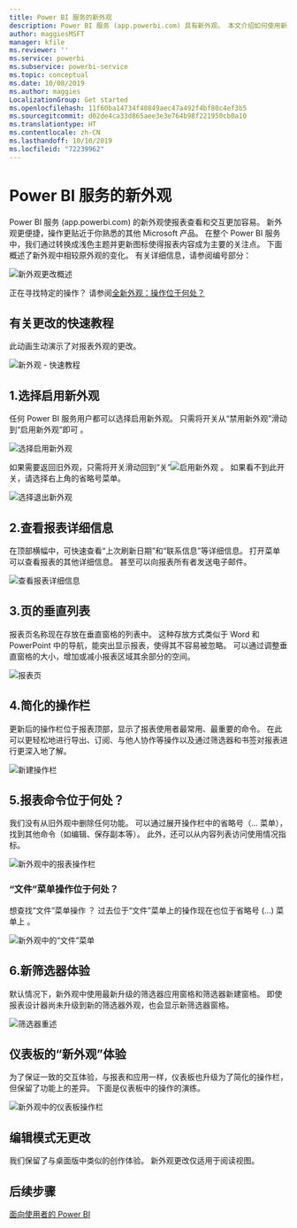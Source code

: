 ```yaml
---
title: Power BI 服务的新外观
description: Power BI 服务 (app.powerbi.com) 具有新外观。 本文介绍如何使用新外观导航报表。
author: maggiesMSFT
manager: kfile
ms.reviewer: ''
ms.service: powerbi
ms.subservice: powerbi-service
ms.topic: conceptual
ms.date: 10/08/2019
ms.author: maggies
LocalizationGroup: Get started
ms.openlocfilehash: 11f60ba14734f40849aec47a492f4bf80c4ef3b5
ms.sourcegitcommit: d02de4ca33d865aee3e3e764b98f221950cb0a10
ms.translationtype: HT
ms.contentlocale: zh-CN
ms.lasthandoff: 10/10/2019
ms.locfileid: "72239962"
---
```

# <a name="the-new-look-of-the-power-bi-service"></a>Power BI 服务的新外观

Power BI 服务 (app.powerbi.com) 的新外观使报表查看和交互更加容易。 新外观更便捷，操作更贴近于你熟悉的其他 Microsoft 产品。 在整个 Power BI 服务中，我们通过转换成浅色主题并更新图标使得报表内容成为主要的关注点。 下面概述了新外观中相较原外观的变化。 有关详细信息，请参阅编号部分：

![新外观更改概述](media/service-new-look/power-bi-new-look-changes.png)

正在寻找特定的操作？ 请参阅[全新外观：操作位于何处？](service-new-look-where-actions.md)

## <a name="quick-tour-of-the-changes"></a>有关更改的快速教程

此动画生动演示了对报表外观的更改。

![新外观 - 快速教程](media/service-new-look/power-bi-new-look-quick-tour.gif)

## <a name="1-opt-in-to-the-new-look"></a>1.选择启用新外观

任何 Power BI 服务用户都可以选择启用新外观。 只需将开关从“禁用新外观”滑动到“启用新外观”即可   。

![选择启用新外观](media/service-new-look/power-bi-new-look-off.png)

如果需要返回旧外观，只需将开关滑动回到“关”![启用新外观](media/service-new-look/power-bi-new-look-toggle-on.png)  。 如果看不到此开关，请选择右上角的省略号菜单。

![选择退出新外观](media/service-new-look/power-bi-new-look-on.png)

## <a name="2-view-report-details"></a>2.查看报表详细信息 

在顶部横幅中，可快速查看“上次刷新日期”和“联系信息”等详细信息。  打开菜单可以查看报表的其他详细信息。 甚至可以向报表所有者发送电子邮件。

![查看报表详细信息](media/service-new-look/power-bi-new-look-metadata.png)

## <a name="3-vertical-list-of-pages"></a>3.页的垂直列表 
报表页名称现在存放在垂直窗格的列表中。 这种存放方式类似于 Word 和 PowerPoint 中的导航，能突出显示报表，使得其不容易被忽略。 可以通过调整垂直窗格的大小，增加或减小报表区域其余部分的空间。

![报表页](media/service-new-look/power-bi-new-look-report-pages.png)

## <a name="4-simplified-action-bar"></a>4.简化的操作栏 

更新后的操作栏位于报表顶部，显示了报表使用者最常用、最重要的命令。 在此可以更轻松地进行导出、订阅、与他人协作等操作以及通过筛选器和书签对报表进行更深入地了解。

![新建操作栏](media/service-new-look/power-bi-new-look-action-bar.png)

## <a name="5-where-are-the-report-commands"></a>5.报表命令位于何处？

我们没有从旧外观中删除任何功能。 可以通过展开操作栏中的省略号（... 菜单），找到其他命令（如编辑、保存副本等）。 此外，还可以从内容列表访问使用情况指标。

![新外观中的报表操作栏](media/service-new-look/power-bi-report-action-bar-new-look.gif)

### <a name="where-are-file-menu-actions"></a>“文件”菜单操作位于何处？

想查找“文件”菜单操作  ？ 过去位于“文件”菜单上的操作现在也位于省略号 (...) 菜单上  。 

![新外观中的“文件”菜单](media/service-new-look/power-bi-file-menu-new-look.gif)

## <a name="6-new-filter-experience"></a>6.新筛选器体验

默认情况下，新外观中使用最新升级的筛选器应用窗格和筛选器新建窗格。 即使报表设计器尚未升级到新的筛选器外观，也会显示新筛选器窗格。

![筛选器重述](media/service-new-look/power-bi-new-look-filters.png)

## <a name="dashboard-new-look-experience"></a>仪表板的“新外观”体验 

为了保证一致的交互体验，与报表和应用一样，仪表板也升级为了简化的操作栏，但保留了功能上的差异。 下面是仪表板中的操作的演练。
 
![新外观中的仪表板操作栏](media/service-new-look/power-bi-dashboard-action-bar-new-look.gif)

## <a name="no-changes-to-edit-mode"></a>编辑模式无更改 

我们保留了与桌面版中类似的创作体验。 新外观更改仅适用于阅读视图。

## <a name="next-steps"></a>后续步骤

[面向使用者的 Power BI](consumer/end-user-consumer.md)
